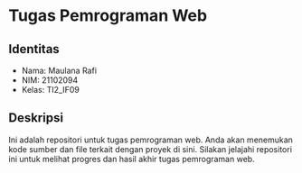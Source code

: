 # Tugas Pemrograman Web

## Identitas

- Nama: Maulana Rafi
- NIM: 21102094
- Kelas: TI2_IF09

## Deskripsi

Ini adalah repositori untuk tugas pemrograman web. Anda akan menemukan kode sumber dan file terkait dengan proyek di sini. Silakan jelajahi repositori ini untuk melihat progres dan hasil akhir tugas pemrograman web.
